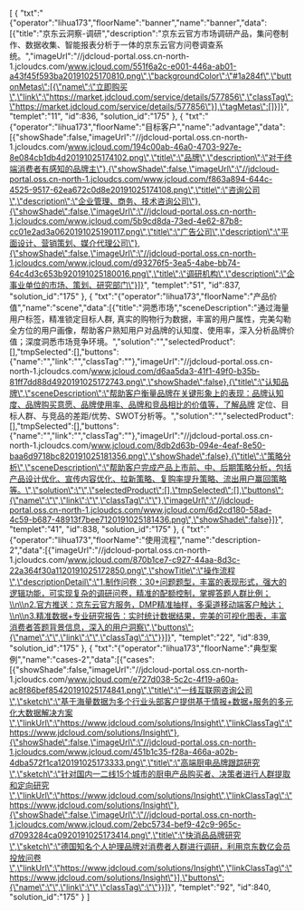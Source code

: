 [
	{
		"txt":"{\"operator\":\"lihua173\",\"floorName\":\"banner\",\"name\":\"banner\",\"data\":[{\"title\":\"京东云洞察-调研\",\"description\":\"京东云官方市场调研产品，集问卷制作、数据收集、智能报表分析于一体的京东云官方问卷调查系统。\",\"imageUrl\":\"//jdcloud-portal.oss.cn-north-1.jcloudcs.com/www.jcloud.com/551f6a2c-e001-446a-ab01-a43f45f593ba20191025170810.png\",\"backgroundColor\":\"#1a284f\",\"buttonMetas\":[{\"name\":\"立即购买\",\"link\":\"https://market.jdcloud.com/service/details/577856\",\"classTag\":\"https://market.jdcloud.com/service/details/577856\"}],\"tagMetas\":[]}]}",
		"templet":"11",
		"id":836,
		"solution_id":"175"
	},
	{
		"txt":"{\"operator\":\"lihua173\",\"floorName\":\"目标客户\",\"name\":\"advantage\",\"data\":[{\"showShade\":false,\"imageUrl\":\"//jdcloud-portal.oss.cn-north-1.jcloudcs.com/www.jcloud.com/194c00ab-46a0-4703-927e-8e084cb1db4d20191025174102.png\",\"title\":\"品牌\",\"description\":\"对于终端消费者有感知的品牌主\"},{\"showShade\":false,\"imageUrl\":\"//jdcloud-portal.oss.cn-north-1.jcloudcs.com/www.jcloud.com/f863a894-644c-4525-9517-62ea672c0d8e20191025174108.png\",\"title\":\"咨询公司\",\"description\":\"企业管理、商务、技术咨询公司\"},{\"showShade\":false,\"imageUrl\":\"//jdcloud-portal.oss.cn-north-1.jcloudcs.com/www.jcloud.com/5b9cd8da-73ed-4e62-87b8-cc01e2ad3a0620191025190117.png\",\"title\":\"广告公司\",\"description\":\"平面设计、营销策划、媒介代理公司\"},{\"showShade\":false,\"imageUrl\":\"//jdcloud-portal.oss.cn-north-1.jcloudcs.com/www.jcloud.com/d93276f5-3ea5-4abe-bb74-64c4d3c653b920191025180016.png\",\"title\":\"调研机构\",\"description\":\"企事业单位的市场、策划、研究部门\"}]}",
		"templet":"51",
		"id":837,
		"solution_id":"175"
	},
	{
		"txt":"{\"operator\":\"lihua173\",\"floorName\":\"产品价值\",\"name\":\"scene\",\"data\":[{\"title\":\"洞悉市场\",\"sceneDescription\":\"通过海量用户标签，精准锁定目标人群, 真实的购物行为数据，丰富的用户属性，完美勾勒全方位的用户画像，帮助客户熟知用户对品牌的认知度、使用率，深入分析品牌价值；深度洞悉市场竞争环境。\",\"solution\":\"\",\"selectedProduct\":[],\"tmpSelected\":[],\"buttons\":{\"name\":\"\",\"link\":\"\",\"classTag\":\"\"},\"imageUrl\":\"//jdcloud-portal.oss.cn-north-1.jcloudcs.com/www.jcloud.com/d6aa5da3-41f1-49f0-b35b-81ff7dd88d4920191025172743.png\",\"showShade\":false},{\"title\":\"认知品牌\",\"sceneDescription\":\"帮助客户衡量品牌在关键形象上的表现：品牌认知度、品牌购买意愿、品牌使用率、品牌和竞品相比的价值等，了解品牌 定位、目标人群、与竞品的差距/优势、SWOT分析等。\",\"solution\":\"\",\"selectedProduct\":[],\"tmpSelected\":[],\"buttons\":{\"name\":\"\",\"link\":\"\",\"classTag\":\"\"},\"imageUrl\":\"//jdcloud-portal.oss.cn-north-1.jcloudcs.com/www.jcloud.com/8db2d63b-094e-4eaf-8e50-baa6d9718bc820191025181356.png\",\"showShade\":false},{\"title\":\"策略分析\",\"sceneDescription\":\"帮助客户完成产品上市前、中、后期策略分析，包括产品设计优化、宣传内容优化、拉新策略、复购率提升策略、流出用户赢回策略等。\",\"solution\":\"\",\"selectedProduct\":[],\"tmpSelected\":[],\"buttons\":{\"name\":\"\",\"link\":\"\",\"classTag\":\"\"},\"imageUrl\":\"//jdcloud-portal.oss.cn-north-1.jcloudcs.com/www.jcloud.com/6d2cd180-58ad-4c59-b687-48913f7bee7120191025181436.png\",\"showShade\":false}]}",
		"templet":"41",
		"id":838,
		"solution_id":"175"
	},
	{
		"txt":"{\"operator\":\"lihua173\",\"floorName\":\"使用流程\",\"name\":\"description-2\",\"data\":[{\"imageUrl\":\"//jdcloud-portal.oss.cn-north-1.jcloudcs.com/www.jcloud.com/870b1ce7-c927-44aa-8d3c-22a364f30a1120191025172850.png\",\"showTitle\":\"操作流程\",\"descriptionDetail\":\"1.制作问卷：30+问题题型，丰富的表现形式，强大的逻辑功能，可实现复杂的调研问卷，精准的配额控制，掌握答题人群比例；\\n\\n2.官方推送：京东云官方服务，DMP精准抽样，多渠道移动端客户触达；\\n\\n3.精准数据+专业研究报告：实时统计数据结果，完美的可视化图表，丰富消费者答题背景信息，深入的用户洞察\",\"buttons\":{\"name\":\"\",\"link\":\"\",\"classTag\":\"\"}}]}",
		"templet":"22",
		"id":839,
		"solution_id":"175"
	},
	{
		"txt":"{\"operator\":\"lihua173\",\"floorName\":\"典型案例\",\"name\":\"cases-2\",\"data\":[{\"cases\":[{\"showShade\":false,\"imageUrl\":\"//jdcloud-portal.oss.cn-north-1.jcloudcs.com/www.jcloud.com/e727d038-5c2c-4f19-a60a-ac8f86bef85420191025174841.png\",\"title\":\"一线互联网咨询公司\",\"sketch\":\"基于海量数据为多个行业头部客户提供基于情报+数据+服务的多元化大数据解决方案\",\"linkUrl\":\"https://www.jdcloud.com/solutions/Insight\",\"linkClassTag\":\"https://www.jdcloud.com/solutions/Insight\"},{\"showShade\":false,\"imageUrl\":\"//jdcloud-portal.oss.cn-north-1.jcloudcs.com/www.jcloud.com/451b1c35-f28a-466a-a02b-4dba572f1ca120191025173333.png\",\"title\":\"高端厨电品牌跟踪研究\",\"sketch\":\"针对国内一二线15个城市的厨电产品购买者、决策者进行人群提取和定向研究\",\"linkUrl\":\"https://www.jdcloud.com/solutions/Insight\",\"linkClassTag\":\"https://www.jdcloud.com/solutions/Insight\"},{\"showShade\":false,\"imageUrl\":\"//jdcloud-portal.oss.cn-north-1.jcloudcs.com/www.jcloud.com/2ebc5734-bef9-42c9-965c-d7093284ca0920191025173414.png\",\"title\":\"快消品品牌研究\",\"sketch\":\"德国知名个人护理品牌对消费者人群进行调研，利用京东数亿会员投放问卷\",\"linkUrl\":\"https://www.jdcloud.com/solutions/Insight\",\"linkClassTag\":\"https://www.jdcloud.com/solutions/Insight\"}],\"buttons\":{\"name\":\"\",\"link\":\"\",\"classTag\":\"\"}}]}",
		"templet":"92",
		"id":840,
		"solution_id":"175"
	}
]